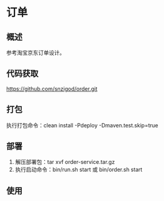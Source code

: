 # 订单
## 概述
参考淘宝京东订单设计。
## 代码获取
https://github.com/snzigod/order.git
## 打包
执行打包命令：clean install -Pdeploy -Dmaven.test.skip=true
## 部署
1. 解压部署包：tar xvf order-service.tar.gz
2. 执行启动命令：bin/run.sh start 或 bin/order.sh start
## 使用
